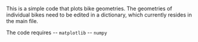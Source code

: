 This is a simple code that plots bike geometries. The geometries of individual bikes need to be edited in a dictionary, which currently resides in the main file.

The code requires
 -- ``matplotlib``
 -- ``numpy``
